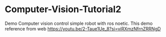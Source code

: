 # Computer-Vision-Tutorial2
Demo Computer vision control simple robot with ros noetic. This demo reference from web https://youtu.be/2-Taue1Ue_8?si=viRXmzNfrnZRRNgD
